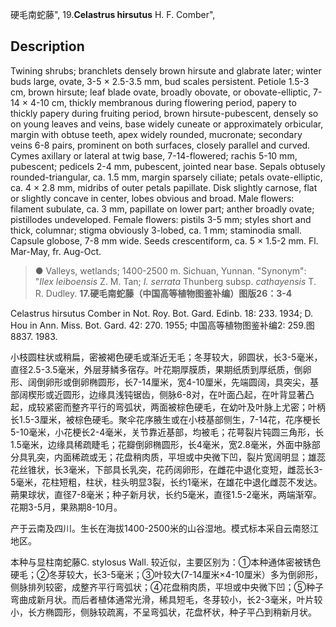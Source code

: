 硬毛南蛇藤",
19.**Celastrus hirsutus** H. F. Comber",

## Description
Twining shrubs; branchlets densely brown hirsute and glabrate later; winter buds large, ovate, 3-5 × 2.5-3.5 mm, bud scales persistent. Petiole 1.5-3 cm, brown hirsute; leaf blade ovate, broadly obovate, or obovate-elliptic, 7-14 × 4-10 cm, thickly membranous during flowering period, papery to thickly papery during fruiting period, brown hirsute-pubescent, densely so on young leaves and veins, base widely cuneate or approximately orbicular, margin with obtuse teeth, apex widely rounded, mucronate; secondary veins 6-8 pairs, prominent on both surfaces, closely parallel and curved. Cymes axillary or lateral at twig base, 7-14-flowered; rachis 5-10 mm, pubescent; pedicels 2-4 mm, pubescent, jointed near base. Sepals obtusely rounded-triangular, ca. 1.5 mm, margin sparsely ciliate; petals ovate-elliptic, ca. 4 × 2.8 mm, midribs of outer petals papillate. Disk slightly carnose, flat or slightly concave in center, lobes obvious and broad. Male flowers: filament subulate, ca. 3 mm, papillate on lower part; anther broadly ovate; pistillodes undeveloped. Female flowers: pistils 3-5 mm; styles short and thick, columnar; stigma obviously 3-lobed, ca. 1 mm; staminodia small. Capsule globose, 7-8 mm wide. Seeds crescentiform, ca. 5 × 1.5-2 mm. Fl. Mar-May, fr. Aug-Oct.

> ● Valleys, wetlands; 1400-2500 m. Sichuan, Yunnan.
  "Synonym": "*Ilex leiboensis* Z. M. Tan; *I. serrata* Thunberg subsp. *cathayensis* T. R. Dudley.
**17.硬毛南蛇藤（中国高等植物图鉴补编）图版26：3-4**

Celastrus hirsutus Comber in Not. Roy. Bot. Gard. Edinb. 18: 233. 1934; D. Hou in Ann. Miss. Bot. Gard. 42: 270. 1955; 中国高等植物图鉴补编2: 259.图8837. 1983.

小枝圆柱状或稍扁，密被褐色硬毛或渐近无毛；冬芽较大，卵圆状，长3-5毫米，直径2.5-3.5毫米，外层芽鳞多宿存。叶花期厚膜质，果期纸质到厚纸质，倒卵形、阔倒卵形或倒卵椭圆形，长7-14厘米，宽4-10厘米，先端圆阔，具突尖，基部阔楔形或近圆形，边缘具浅钝锯齿，侧脉6-8对，在叶面凸起，在叶背显著凸起，成较紧密而整齐平行的弯弧状，两面被棕色硬毛，在幼叶及叶脉上尤密；叶柄长1.5-3厘米，被棕色硬毛。聚伞花序腋生或在小枝基部侧生，7-14花，花序梗长5-10毫米，小花梗长2-4毫米，关节靠近基部，均被毛；花萼裂片钝圆三角形，长1.5毫米，边缘具稀疏睫毛；花瓣倒卵椭圆形，长4毫米，宽2.8毫米，外面中脉部分具乳突，内面稀疏或无；花盘稍肉质，平坦或中央微下凹，裂片宽阔明显；雄蕊花丝锥状，长3毫米，下部具长乳突，花药阔卵形，在雌花中退化变短，雌蕊长3-5毫米，花柱短粗，柱状，柱头明显3裂，长约1毫米，在雄花中退化雌蕊不发达。蒴果球状，直径7-8毫米；种子新月状，长约5毫米，直径1.5-2毫米，两端渐窄。花期3-5月，果熟期8-10月。

产于云南及四川。生长在海拔1400-2500米的山谷湿地。模式标本采自云南怒江地区。

本种与显柱南蛇藤C. stylosus Wall. 较近似，主要区别为：①本种通体密被锈色硬毛；②冬芽较大，长3-5毫米；③叶较大(7-14厘米×4-10厘米）多为倒卵形，侧脉排列较密，成整齐平行弯弧状；④花盘稍肉质，平坦或中央微下凹；⑤种子弯曲成新月状。而后者植体通常光滑，稀具短毛，冬芽较小，长2-3毫米，叶片较小，长方椭圆形，侧脉较疏离，不呈弯弧状，花盘杯状，种子平凸到稍新月状。
